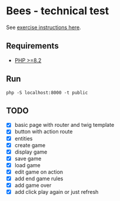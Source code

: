 # Bees - technical test

See [exercise instructions here](./doc/instructions.md).

## Requirements

- [PHP >=8.2](https://www.php.net/manual/en/install.php)

## Run

    php -S localhost:8000 -t public

## TODO

- [x] basic page with router and twig template
- [x] button with action route
- [x] entities
- [x] create game
- [x] display game
- [x] save game
- [x] load game
- [x] edit game on action
- [x] add end game rules
- [x] add game over
- [x] add click play again or just refresh